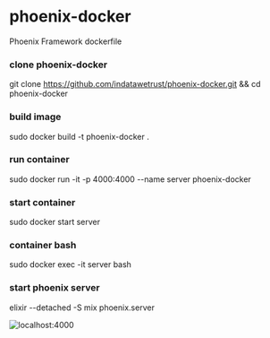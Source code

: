 # phoenix-docker
Phoenix Framework dockerfile

### clone phoenix-docker
git clone https://github.com/indatawetrust/phoenix-docker.git && cd phoenix-docker

### build image
sudo docker build -t phoenix-docker .

### run container
sudo docker run -it -p 4000:4000 --name server phoenix-docker

### start container
sudo docker start server

### container bash
sudo docker exec -it server bash

### start phoenix server
elixir --detached -S mix phoenix.server

![localhost:4000]([![image](http://i.hizliresim.com/nMo9ZV.png)](http://hizliresim.com/nMo9ZV))
